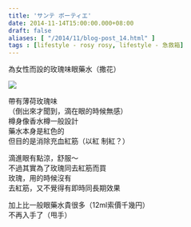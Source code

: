 ```yaml
---
title: 'サンテ ボーティエ'
date: 2014-11-14T15:00:00.000+08:00
draft: false
aliases: [ "/2014/11/blog-post_14.html" ]
tags : [lifestyle - rosy rosy, lifestyle - 急救箱]
---
```


為女性而設的玫瑰味眼藥水（撒花）  

![](/images/beauteye.jpg)

帶有薄荷玫瑰味  
（倒出來才聞到，滴在眼的時候無感）  
樽身像香水樽一般設計  
藥水本身是紅色的  
但目的是消除充血紅筋（以紅 制紅？）  
  
滴進眼有點涼，舒服～  
不過其實為了玫瑰同去紅筋而買  
玫瑰，用的時候沒有  
去紅筋，又不覺得有即時同長期效果  
  
加上比一般眼藥水貴很多（12ml索價千幾円）  
不再入手了（甩手）
